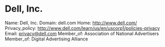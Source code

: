 
# Dell, Inc.

Name: Dell, Inc.
Domain: dell.com
Home: http://www.dell.com/
Privacy_policy: http://www.dell.com/learn/us/en/uscorp1/policies-privacy
Email: privacy@dell.com
Member_of: Association of National Advertisers
Member_of: Digital Advertising Alliance
